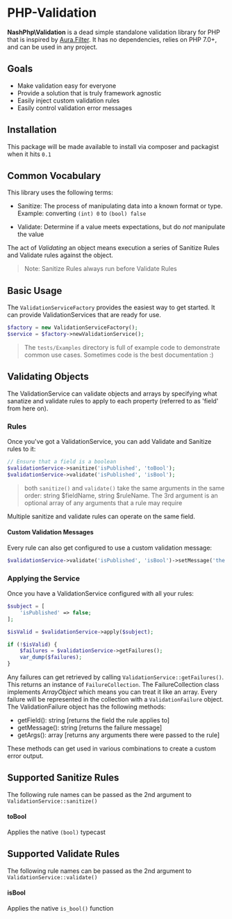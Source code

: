 # PHP-Validation

**NashPhp\Validation** is a dead simple standalone validation library for PHP that is inspired by [Aura.Filter](). It has no dependencies, relies on PHP 7.0+, and can be used in any project.

## Goals

* Make validation easy for everyone
* Provide a solution that is truly framework agnostic
* Easily inject custom validation rules
* Easily control validation error messages

## Installation

This package will be made available to install via composer and packagist when it hits `0.1`

## Common Vocabulary

This library uses the following terms:

* Sanitize: The process of manipulating data into a known format or type. Example: converting `(int) 0` to `(bool) false`

* Validate: Determine if a value meets expectations, but do _not_ manipulate the value

The act of _Validating_ an object means execution a series of Sanitize Rules and Validate rules against the object. 
> Note: Sanitize Rules always run before Validate Rules

## Basic Usage

The `ValidationServiceFactory` provides the easiest way to get started. It can provide ValidationServices that are ready for use.

```php
$factory = new ValidationServiceFactory();
$service = $factory->newValidationService();
``` 
> The `tests/Examples` directory is full of example code to demonstrate common use cases. Sometimes code is the best documentation :)

## Validating Objects

The ValidationService can validate objects and arrays by specifying what sanatize and validate rules to apply to each property (referred to as 'field' from here on).

### Rules

Once you've got a ValidationService, you can add Validate and Sanitize rules to it:

```php
// Ensure that a field is a boolean
$validationService->sanitize('isPublished', 'toBool');
$validationService->validate('isPublished', 'isBool');
```
> both `sanitize()` and `validate()` take the same arguments in the same order: string $fieldName, string $ruleName. The 3rd argument is an optional array of any arguments that a rule may require

Multiple sanitize and validate rules can operate on the same field. 

#### Custom Validation Messages

Every rule can also get configured to use a custom validation message:

```php
$validationService->validate('isPublished', 'isBool')->setMessage('the field [isPublished] must be a boolean]);
```

### Applying the Service

Once you have a ValidationService configured with all your rules:

```php
$subject = [
    'isPublished' => false;
];

$isValid = $validationService->apply($subject);

if (!$isValid) {
    $failures = $validationService->getFailures();
    var_dump($failures);
}
```

Any failures can get retrieved by calling `ValidationService::getFailures()`. This returns an instance of `FailureCollection`. The FailureCollection class implements _ArrayObject_ which means you can treat it like an array. Every failure will be represented in the collection with a `ValidationFailure` object. The ValidationFailure object has the following methods:

* getField(): string [returns the field the rule applies to]
* getMessage(): string [returns the failure message]
* getArgs(): array [returns any arguments there were passed to the rule]

These methods can get used in various combinations to create a custom error output.


## Supported Sanitize Rules

The following rule names can be passed as the 2nd argument to `ValidationService::sanitize()`

#### toBool 
Applies the native `(bool)` typecast


## Supported Validate Rules

The following rule names can be passed as the 2nd argument to `ValidationService::validate()`

#### isBool
Applies the native `is_bool()` function
